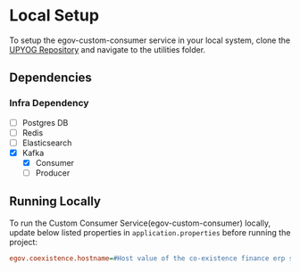 # Local Setup

To setup the egov-custom-consumer service in your local system, clone the [UPYOG Repository](https://github.com/upyog/UPYOG) and navigate to the utilities folder.

## Dependencies

### Infra Dependency

- [ ] Postgres DB
- [ ] Redis
- [ ] Elasticsearch
- [X] Kafka
  - [X] Consumer
  - [ ] Producer

## Running Locally

To run the Custom Consumer Service(egov-custom-consumer) locally, update below listed properties in `application.properties` before running the project:

```ini
egov.coexistence.hostname=#Host value of the co-existence finance erp server (ex: https://upyog.niua.org)
```
